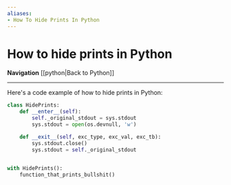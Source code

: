 ```yaml
---
aliases:
- How To Hide Prints In Python
---
```


# How to hide prints in Python

**Navigation**
[[python|Back to Python]]

---

Here's a code example of how to hide prints in Python:

```Python
class HidePrints:
    def __enter__(self):
        self._original_stdout = sys.stdout
        sys.stdout = open(os.devnull, 'w')

    def __exit__(self, exc_type, exc_val, exc_tb):
        sys.stdout.close()
        sys.stdout = self._original_stdout

		
with HidePrints():
    function_that_prints_bullshit()
```
